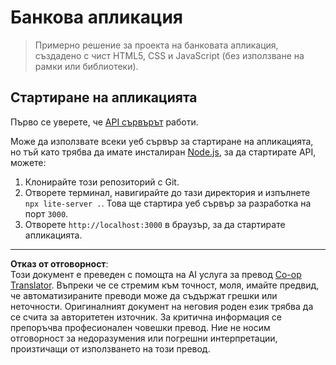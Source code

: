 <!--
CO_OP_TRANSLATOR_METADATA:
{
  "original_hash": "461aa4fc74c6b1789c3a13b5d82c0cd9",
  "translation_date": "2025-08-28T07:33:49+00:00",
  "source_file": "7-bank-project/solution/README.md",
  "language_code": "bg"
}
-->
# Банкова апликация

> Примерно решение за проекта на банковата апликация, създадено с чист HTML5, CSS и JavaScript (без използване на рамки или библиотеки).

## Стартиране на апликацията

Първо се уверете, че [API сървърът](../api/README.md) работи.

Може да използвате всеки уеб сървър за стартиране на апликацията, но тъй като трябва да имате инсталиран [Node.js](https://nodejs.org), за да стартирате API, можете:

1. Клонирайте този репозиторий с Git.
2. Отворете терминал, навигирайте до тази директория и изпълнете `npx lite-server .`. Това ще стартира уеб сървър за разработка на порт `3000`.
3. Отворете `http://localhost:3000` в браузър, за да стартирате апликацията.

---

**Отказ от отговорност**:  
Този документ е преведен с помощта на AI услуга за превод [Co-op Translator](https://github.com/Azure/co-op-translator). Въпреки че се стремим към точност, моля, имайте предвид, че автоматизираните преводи може да съдържат грешки или неточности. Оригиналният документ на неговия роден език трябва да се счита за авторитетен източник. За критична информация се препоръчва професионален човешки превод. Ние не носим отговорност за недоразумения или погрешни интерпретации, произтичащи от използването на този превод.
